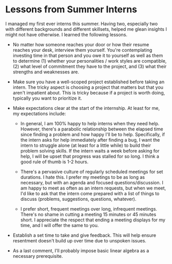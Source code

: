# Lessons from Summer Interns

I managed my first ever interns this summer. Having two, especially two with different backgrounds
and different skillsets, helped me glean insights I might not have otherwise. I learned the 
following lessons.

- No matter how someone reaches your door or how their resume reaches your desk, interview them yourself.
You're contemplating investing time in that person and you owe it to yourself as well as them to
determine (1) whether your personalities / work styles are compatible, (2) what level of commitment
they have to the project, and (3) what their strengths and weaknesses are.

- Make sure you have a well-scoped project established before taking an intern. The tricky aspect
is choosing a project that matters but that you aren't impatient about. This is tricky because
if a project is worth doing, typically you want to prioritize it.

- Make expectations clear at the start of the internship. At least for me, my expectations include:
    
    - In general, I am 100% happy to help interns when they need help. However, there's a
    parabolic relationship between the elapsed time since finding a problem and how happy 
    I'll be to help. Specifically, if the intern asks for help immediately after finding a bug,
    I want the intern to struggle alone (at least for a little while) to build their
    problem solving skills. If the intern waits a week before asking for help, I will be upset
    that progress was stalled for so long. I think a good rule of thumb is 1-2 hours.
    
    - There's a pervasive culture of regularly scheduled meetings for set durations. I hate this.
     I prefer my meetings to be as long as necessary, but with an agenda and focused 
     questions/discussion. I am happy to meet as often as an intern requests, but when we meet, 
     I'd like to ask that the intern come prepared with a list of things to discuss (problems,
      suggestions, questions, whatever).
      
    - I prefer short, frequent meetings over long, infrequent meetings. There's no shame in
     cutting a meeting 15 minutes or 45 minutes short. I appreciate the respect that ending 
     a meeting displays for my time, and I will offer the same to you.
     
- Establish a set time to take and give feedback. This will help ensure resentment doesn't build
up over time due to unspoken issues.

- As a last comment, I'll probably impose basic linear algebra as a necessary prerequisite.